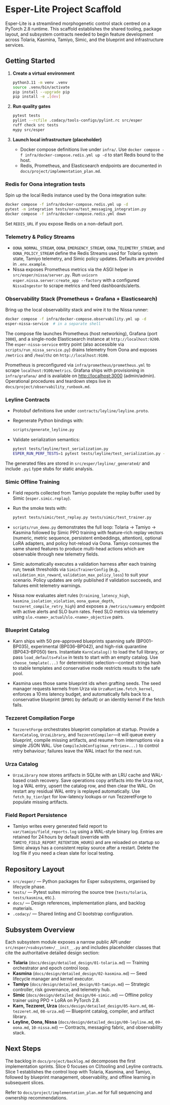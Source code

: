 # Esper-Lite Project Scaffold

Esper-Lite is a streamlined morphogenetic control stack centred on a PyTorch 2.8 runtime. This scaffold establishes the shared tooling, package layout, and subsystem contracts needed to begin feature development across Tolaria, Kasmina, Tamiyo, Simic, and the blueprint and infrastructure services.

## Getting Started

1. **Create a virtual environment**

   ```bash
   python3.11 -m venv .venv
   source .venv/bin/activate
   pip install --upgrade pip
   pip install -e .[dev]
   ```

2. **Run quality gates**

   ```bash
   pytest tests
   pylint --rcfile .codacy/tools-configs/pylint.rc src/esper
   ruff check src tests
   mypy src/esper
   ```

3. **Launch local infrastructure (placeholder)**
   - Docker compose definitions live under `infra/`. Use `docker compose -f infra/docker-compose.redis.yml up -d` to start Redis bound to the host.
   - Redis, Prometheus, and Elasticsearch endpoints are documented in `docs/project/implementation_plan.md`.

### Redis for Oona integration tests

Spin up the local Redis instance used by the Oona integration suite:

```bash
docker compose -f infra/docker-compose.redis.yml up -d
pytest -m integration tests/oona/test_messaging_integration.py
docker compose -f infra/docker-compose.redis.yml down
```

Set `REDIS_URL` if you expose Redis on a non-default port.

### Telemetry & Policy Streams

- `OONA_NORMAL_STREAM`, `OONA_EMERGENCY_STREAM`, `OONA_TELEMETRY_STREAM`, and `OONA_POLICY_STREAM` define the Redis Streams used for Tolaria system state, Tamiyo telemetry, and Simic policy updates. Defaults are provided in `.env.example`.
- Nissa exposes Prometheus metrics via the ASGI helper in `src/esper/nissa/server.py`. Run `uvicorn esper.nissa.server:create_app --factory` with a configured `NissaIngestor` to scrape metrics and feed dashboards/alerts.

### Observability Stack (Prometheus + Grafana + Elasticsearch)

Bring up the local observability stack and wire it to the Nissa runner:

```bash
docker compose -f infra/docker-compose.observability.yml up -d
esper-nissa-service  # in a separate shell
```

The compose file launches Prometheus (host networking), Grafana (port `3000`),
and a single-node Elasticsearch instance at `http://localhost:9200`. The
`esper-nissa-service` entry point (also accessible via
`scripts/run_nissa_service.py`) drains telemetry from Oona and exposes
`/metrics` and `/healthz` on `http://localhost:9100`.

Prometheus is preconfigured via `infra/prometheus/prometheus.yml` to scrape
`localhost:9100/metrics`. Grafana ships with provisioning in `infra/grafana/`
and is available on <http://localhost:3000> (admin/admin). Operational
procedures and teardown steps live in
`docs/project/observability_runbook.md`.

### Leyline Contracts

- Protobuf definitions live under `contracts/leyline/leyline.proto`.
- Regenerate Python bindings with:

  ```bash
  scripts/generate_leyline.py
  ```

- Validate serialization semantics:

  ```bash
  pytest tests/leyline/test_serialization.py
  ESPER_RUN_PERF_TESTS=1 pytest tests/leyline/test_serialization.py -m performance  # optional
  ```

The generated files are stored in `src/esper/leyline/_generated/` and include
`.pyi` type stubs for static analysis.

### Simic Offline Training

- Field reports collected from Tamiyo populate the replay buffer used by Simic
  (`esper.simic.replay`).
- Run the smoke tests with:

  ```bash
  pytest tests/simic/test_replay.py tests/simic/test_trainer.py
  ```

- `scripts/run_demo.py` demonstrates the full loop: Tolaria → Tamiyo → Kasmina
  followed by Simic PPO training with feature-rich replay vectors (numeric,
  metric sequence, persistent embeddings, attention), optional LoRA adapters,
  and policy hot-reload via Oona. Tamiyo consumes the same shared features to
  produce multi-head actions which are observable through new telemetry fields.
- Simic automatically executes a validation harness after each training run;
  tweak thresholds via `SimicTrainerConfig` (e.g., `validation_min_reward`,
  `validation_max_policy_loss`) to suit your scenario. Policy updates are only
  published if validation succeeds, and failures emit telemetry warnings.
- Nissa now evaluates alert rules (`training_latency_high`,
  `kasmina_isolation_violation`, `oona_queue_depth`,
  `tezzeret_compile_retry_high`) and exposes a `/metrics/summary` endpoint with
  active alerts and SLO burn rates. Feed SLO metrics via telemetry using
  `slo.<name>_actual`/`slo.<name>_objective` pairs.

### Blueprint Catalog

- Karn ships with 50 pre-approved blueprints spanning safe (BP001–BP035),
  experimental (BP036–BP042), and high-risk quarantine (BP043–BP050) tiers.
  Instantiate `KarnCatalog()` to load the full library, or pass
  `load_defaults=False` in tests to start with an empty catalog. Use
  `choose_template(...)` for deterministic selection—context strings hash to
  stable templates and conservative mode restricts results to the safe pool.

- Kasmina uses those same blueprint ids when grafting seeds. The seed manager
  requests kernels from Urza via `UrzaRuntime.fetch_kernel`, enforces a
  10 ms latency budget, and automatically falls back to a conservative
  blueprint (`BP001` by default) or an identity kernel if the fetch fails.

### Tezzeret Compilation Forge

- `TezzeretForge` orchestrates blueprint compilation at startup. Provide a
  `KarnCatalog`, `UrzaLibrary`, and `TezzeretCompiler`—it will queue every
  blueprint, compile missing artifacts, and resume from interruptions via a
  simple JSON WAL. Use `CompileJobConfig(max_retries=...)` to control retry
  behaviour; failures leave the WAL intact for the next run.

### Urza Catalog

- `UrzaLibrary` now stores artifacts in SQLite with an LRU cache and WAL-based
  crash recovery. Save operations copy artifacts into the Urza root, log a WAL
  entry, upsert the catalog row, and then clear the WAL. On restart any
  residual WAL entry is replayed automatically. Use `fetch_by_tier`/`get` for
  low-latency lookups or run TezzeretForge to populate missing artifacts.

### Field Report Persistence

- Tamiyo writes every generated field report to `var/tamiyo/field_reports.log`
  using a WAL-style binary log. Entries are retained for 24 hours by default
  (override with `TAMIYO_FIELD_REPORT_RETENTION_HOURS`) and are reloaded on
  startup so Simic always has a consistent replay source after a restart.
  Delete the log file if you need a clean slate for local testing.

## Repository Layout

- `src/esper/` — Python packages for Esper subsystems, organised by lifecycle phase.
- `tests/` — Pytest suites mirroring the source tree (`tests/tolaria`, `tests/kasmina`, etc.).
- `docs/` — Design references, implementation plans, and backlog materials.
- `.codacy/` — Shared linting and CI bootstrap configuration.

## Subsystem Overview

Each subsystem module exposes a narrow public API under `src/esper/<subsystem>/__init__.py` and includes placeholder classes that cite the authoritative detailed design section:

- **Tolaria** (`docs/design/detailed_design/01-tolaria.md`) — Training orchestrator and epoch control loop.
- **Kasmina** (`docs/design/detailed_design/02-kasmina.md`) — Seed lifecycle manager and kernel executor.
- **Tamiyo** (`docs/design/detailed_design/03-tamiyo.md`) — Strategic controller, risk governance, and telemetry hub.
- **Simic** (`docs/design/detailed_design/04-simic.md`) — Offline policy trainer using PPO + LoRA on PyTorch 2.8.
- **Karn, Tezzeret, Urza** (`docs/design/detailed_design/05-karn.md`, `06-tezzeret.md`, `08-urza.md`) — Blueprint catalog, compiler, and artifact library.
- **Leyline, Oona, Nissa** (`docs/design/detailed_design/00-leyline.md`, `09-oona.md`, `10-nissa.md`) — Contracts, messaging fabric, and observability stack.

## Next Steps

The backlog in `docs/project/backlog.md` decomposes the first implementation sprints. Slice 0 focuses on CI/tooling and Leyline contracts. Slice 1 establishes the control loop with Tolaria, Kasmina, and Tamiyo, followed by blueprint management, observability, and offline learning in subsequent slices.

Refer to `docs/project/implementation_plan.md` for full sequencing and ownership recommendations.
